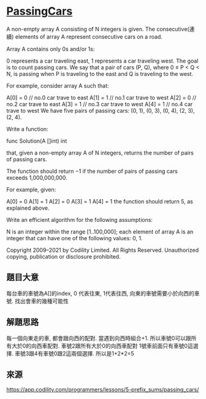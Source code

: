 # [PassingCars](https://app.codility.com/programmers/lessons/5-prefix_sums/passing_cars/)

A non-empty array A consisting of N integers is given. The consecutive(連續) elements of array A represent consecutive cars on a road.

Array A contains only 0s and/or 1s:

0 represents a car traveling east,
1 represents a car traveling west.
The goal is to count passing cars. We say that a pair of cars (P, Q), where 0 ≤ P < Q < N, is passing when P is traveling to the east and Q is traveling to the west.

For example, consider array A such that:

  A[0] = 0 // no.0 car trave to east
  A[1] = 1 // no.1 car trave to west
  A[2] = 0 // no.2 car trave to east
  A[3] = 1 // no.3 car trave to west
  A[4] = 1 // no.4 car trave to west
We have five pairs of passing cars: (0, 1), (0, 3), (0, 4), (2, 3), (2, 4).

Write a function:

func Solution(A []int) int

that, given a non-empty array A of N integers, returns the number of pairs of passing cars.

The function should return −1 if the number of pairs of passing cars exceeds 1,000,000,000.

For example, given:

  A[0] = 0
  A[1] = 1
  A[2] = 0
  A[3] = 1
  A[4] = 1
the function should return 5, as explained above.

Write an efficient algorithm for the following assumptions:

N is an integer within the range [1..100,000];
each element of array A is an integer that can have one of the following values: 0, 1.

Copyright 2009–2021 by Codility Limited. All Rights Reserved. Unauthorized copying, publication or disclosure prohibited.

## 題目大意
每台車的車號為A[]的index, 0 代表往東, 1代表往西, 向東的車號需要小於向西的車號. 找出會車的幾種可能性

## 解題思路
每一個向東走的車, 都會跟向西的配對. 當遇到向西時組合+1.
所以車號0可以跟所有大於0的向西車配對. 車號2跟所有大於0的向西車配對
1號車前面只有車號0這選擇. 車號3跟4有車號0跟2這兩個選擇. 所以是1+2*2=5

## 來源
https://app.codility.com/programmers/lessons/5-prefix_sums/passing_cars/